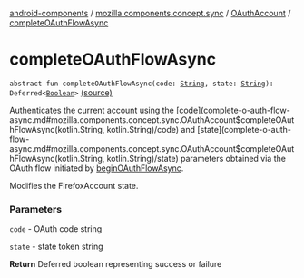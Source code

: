 [android-components](../../index.md) / [mozilla.components.concept.sync](../index.md) / [OAuthAccount](index.md) / [completeOAuthFlowAsync](./complete-o-auth-flow-async.md)

# completeOAuthFlowAsync

`abstract fun completeOAuthFlowAsync(code: `[`String`](https://kotlinlang.org/api/latest/jvm/stdlib/kotlin/-string/index.html)`, state: `[`String`](https://kotlinlang.org/api/latest/jvm/stdlib/kotlin/-string/index.html)`): Deferred<`[`Boolean`](https://kotlinlang.org/api/latest/jvm/stdlib/kotlin/-boolean/index.html)`>` [(source)](https://github.com/mozilla-mobile/android-components/blob/master/components/concept/sync/src/main/java/mozilla/components/concept/sync/OAuthAccount.kt#L138)

Authenticates the current account using the [code](complete-o-auth-flow-async.md#mozilla.components.concept.sync.OAuthAccount$completeOAuthFlowAsync(kotlin.String, kotlin.String)/code) and [state](complete-o-auth-flow-async.md#mozilla.components.concept.sync.OAuthAccount$completeOAuthFlowAsync(kotlin.String, kotlin.String)/state) parameters obtained via the
OAuth flow initiated by [beginOAuthFlowAsync](begin-o-auth-flow-async.md).

Modifies the FirefoxAccount state.

### Parameters

`code` - OAuth code string

`state` - state token string

**Return**
Deferred boolean representing success or failure

